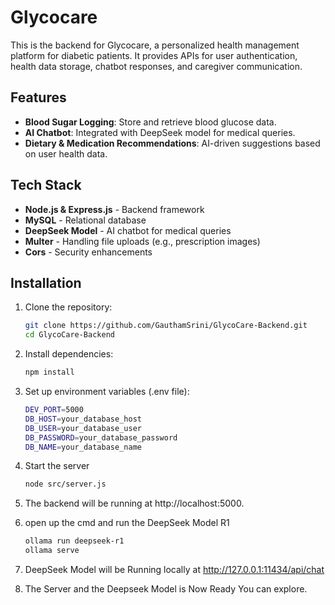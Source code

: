 # Glycocare 
This is the backend for Glycocare, a personalized health management platform for diabetic patients. It provides APIs for user authentication, health data storage, chatbot responses, and caregiver communication.

## Features
- **Blood Sugar Logging**: Store and retrieve blood glucose data.
- **AI Chatbot**: Integrated with DeepSeek model for medical queries.
- **Dietary & Medication Recommendations**: AI-driven suggestions based on user health data.

## Tech Stack

- **Node.js & Express.js** - Backend framework
- **MySQL** - Relational database
- **DeepSeek Model** - AI chatbot for medical queries
- **Multer** - Handling file uploads (e.g., prescription images)
- **Cors** - Security enhancements

## Installation

1. Clone the repository:
   ```sh
   git clone https://github.com/GauthamSrini/GlycoCare-Backend.git
   cd GlycoCare-Backend
2. Install dependencies:
   ```sh
   npm install
3. Set up environment variables (.env file):
   ```sh
   DEV_PORT=5000
   DB_HOST=your_database_host
   DB_USER=your_database_user
   DB_PASSWORD=your_database_password
   DB_NAME=your_database_name
4. Start the server
   ```sh
   node src/server.js
5. The backend will be running at http://localhost:5000.

6. open up the cmd and run the DeepSeek Model R1
   ```sh
   ollama run deepseek-r1
   ollama serve
7. DeepSeek Model will be Running locally at http://127.0.0.1:11434/api/chat

8. The Server and the Deepseek Model is Now Ready You can explore.